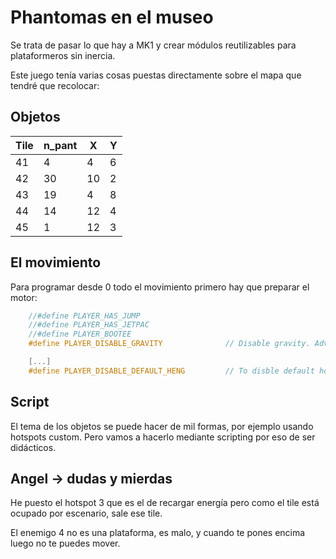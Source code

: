 # Phantomas en el museo

Se trata de pasar lo que hay a MK1 y crear módulos reutilizables para plataformeros sin inercia.

Este juego tenía varias cosas puestas directamente sobre el mapa que tendré que recolocar:

## Objetos

|Tile|n_pant|X|Y
|---|---|---|---
|41|4|4|6
|42|30|10|2
|43|19|4|8
|44|14|12|4
|45|1|12|3

## El movimiento

Para programar desde 0 todo el movimiento primero hay que preparar el motor:

```c
	//#define PLAYER_HAS_JUMP 		
	//#define PLAYER_HAS_JETPAC 	
	//#define PLAYER_BOOTEE 		
	#define PLAYER_DISABLE_GRAVITY				// Disable gravity. Advanced.

	[...]
	#define PLAYER_DISABLE_DEFAULT_HENG 		// To disble default horizontal engine (keyrs)
```

## Script

El tema de los objetos se puede hacer de mil formas, por ejemplo usando hotspots custom. Pero vamos a hacerlo mediante scripting por eso de ser didácticos.


## Angel -> dudas y mierdas

He puesto el hotspot 3 que es el de recargar energía pero como el tile está ocupado por escenario, sale ese tile.

El enemigo 4 no es una plataforma, es malo, y cuando te pones encima luego no te puedes mover.

